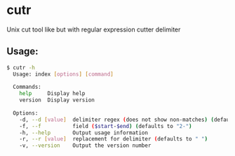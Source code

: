 # cutr

Unix cut tool like but with regular expression cutter delimiter

## Usage:

```bash
$ cutr -h
  Usage: index [options] [command]
  
  Commands:
    help     Display help
    version  Display version
  
  Options:
    -d, --d [value]  delimiter regex (does not show non-matches) (defaults to " ")
    -f, --f          field ($start-$end) (defaults to "2-")
    -h, --help       Output usage information
    -r, --r [value]  replacement for delimiter (defaults to " ")
    -v, --version    Output the version number
```
